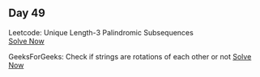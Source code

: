 ## Day 49

Leetcode: Unique Length-3 Palindromic Subsequences  
[Solve Now](https://leetcode.com/problems/unique-length-3-palindromic-subsequences/description/)

GeeksForGeeks: Check if strings are rotations of each other or not 
[Solve Now](https://www.geeksforgeeks.org/problems/check-if-strings-are-rotations-of-each-other-or-not-1587115620/1)